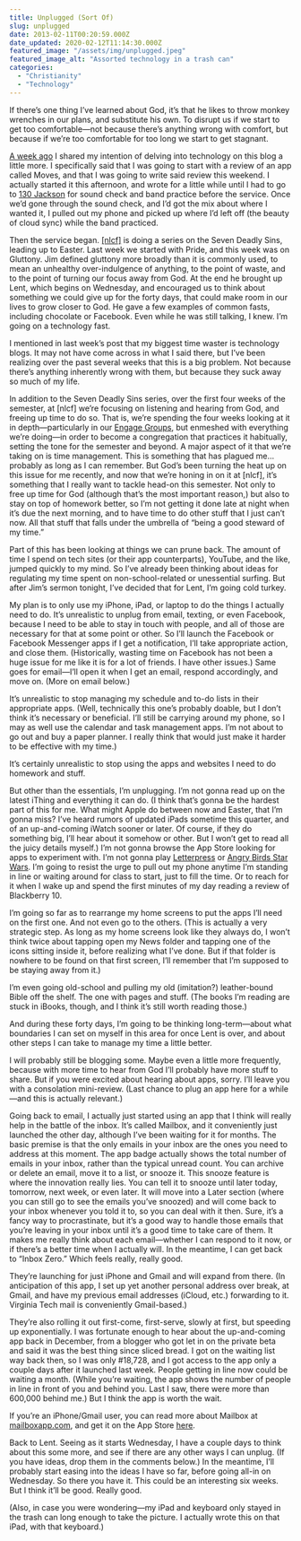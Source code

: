 ```yaml
---
title: Unplugged (Sort Of)
slug: unplugged
date: 2013-02-11T00:20:59.000Z
date_updated: 2020-02-12T11:14:30.000Z
featured_image: "/assets/img/unplugged.jpeg"
featured_image_alt: "Assorted technology in a trash can"
categories: 
  - "Christianity"
  - "Technology"
---
```


If there’s one thing I’ve learned about God, it’s that he likes to throw monkey wrenches in our plans, and substitute his own. To disrupt us if we start to get too comfortable—not because there’s anything wrong with comfort, but because if we’re too comfortable for too long we start to get stagnant.

[A week ago](/2013/pivot/) I shared my intention of delving into technology on this blog a little more. I specifically said that I was going to start with a review of an app called Moves, and that I was going to write said review this weekend. I actually started it this afternoon, and wrote for a little while until I had to go to [130 Jackson](http://nlcf.net/about-us/spaces/) for sound check and band practice before the service. Once we’d gone through the sound check, and I’d got the mix about where I wanted it, I pulled out my phone and picked up where I’d left off (the beauty of cloud sync) while the band practiced.

Then the service began. [[nlcf]](http://nlcf.net) is doing a series on the Seven Deadly Sins, leading up to Easter. Last week we started with Pride, and this week was on Gluttony. Jim defined gluttony more broadly than it is commonly used, to mean an unhealthy over-indulgence of anything, to the point of waste, and to the point of turning our focus away from God. At the end he brought up Lent, which begins on Wednesday, and encouraged us to think about something we could give up for the forty days, that could make room in our lives to grow closer to God. He gave a few examples of common fasts, including chocolate or Facebook. Even while he was still talking, I knew. I’m going on a technology fast.

I mentioned in last week’s post that my biggest time waster is technology blogs. It may not have come across in what I said there, but I’ve been realizing over the past several weeks that this is a big problem. Not because there’s anything inherently wrong with them, but because they suck away so much of my life.

In addition to the Seven Deadly Sins series, over the first four weeks of the semester, at [nlcf] we’re focusing on listening and hearing from God, and freeing up time to do so. That is, we’re spending the four weeks looking at it in depth—particularly in our [Engage Groups](http://nlcf.net/get-involved/engage-groups/), but enmeshed with everything we’re doing—in order to become a congregation that practices it habitually, setting the tone for the semester and beyond. A major aspect of it that we’re taking on is time management. This is something that has plagued me…probably as long as I can remember. But God’s been turning the heat up on this issue for me recently, and now that we’re honing in on it at [nlcf], it’s something that I really want to tackle head-on this semester. Not only to free up time for God (although that’s the most important reason,) but also to stay on top of homework better, so I’m not getting it done late at night when it’s due the next morning, and to have time to do other stuff that I just can’t now. All that stuff that falls under the umbrella of “being a good steward of my time.”

Part of this has been looking at things we can prune back. The amount of time I spend on tech sites (or their app counterparts), YouTube, and the like, jumped quickly to my mind. So I’ve already been thinking about ideas for regulating my time spent on non-school-related or unessential surfing. But after Jim’s sermon tonight, I’ve decided that for Lent, I’m going cold turkey.

My plan is to only use my iPhone, iPad, or laptop to do the things I actually need to do. It’s unrealistic to unplug from email, texting, or even Facebook, because I need to be able to stay in touch with people, and all of those are necessary for that at some point or other. So I’ll launch the Facebook or Facebook Messenger apps if I get a notification, I’ll take appropriate action, and close them. (Historically, wasting time on Facebook has not been a huge issue for me like it is for a lot of friends. I have other issues.) Same goes for email—I’ll open it when I get an email, respond accordingly, and move on. (More on email below.)

It’s unrealistic to stop managing my schedule and to-do lists in their appropriate apps. (Well, technically this one’s probably doable, but I don’t think it’s necessary or beneficial. I’ll still be carrying around my phone, so I may as well use the calendar and task management apps. I’m not about to go out and buy a paper planner. I really think that would just make it harder to be effective with my time.)

It’s certainly unrealistic to stop using the apps and websites I need to do homework and stuff.

But other than the essentials, I’m unplugging. I’m not gonna read up on the latest iThing and everything it can do. (I think that’s gonna be the hardest part of this for me. What might Apple do between now and Easter, that I’m gonna miss? I’ve heard rumors of updated iPads sometime this quarter, and of an up-and-coming iWatch sooner or later. Of course, if they do something big, I’ll hear about it somehow or other. But I won’t get to read all the juicy details myself.) I’m not gonna browse the App Store looking for apps to experiment with. I’m not gonna play [Letterpress](https://itunes.apple.com/us/app/letterpress-word-game/id526619424?mt=8) or [Angry Birds Star Wars](https://itunes.apple.com/us/app/angry-birds-star-wars-hd/id557138109?mt=8). I’m going to resist the urge to pull out my phone anytime I’m standing in line or waiting around for class to start, just to fill the time. Or to reach for it when I wake up and spend the first minutes of my day reading a review of Blackberry 10.

I’m going so far as to rearrange my home screens to put the apps I’ll need on the first one. And not even go to the others. (This is actually a very strategic step. As long as my home screens look like they always do, I won’t think twice about tapping open my News folder and tapping one of the icons sitting inside it, before realizing what I’ve done. But if that folder is nowhere to be found on that first screen, I’ll remember that I’m supposed to be staying away from it.)

I’m even going old-school and pulling my old (imitation?) leather-bound Bible off the shelf. The one with pages and stuff. (The books I’m reading are stuck in iBooks, though, and I think it’s still worth reading those.)

And during these forty days, I’m going to be thinking long-term—about what boundaries I can set on myself in this area for once Lent is over, and about other steps I can take to manage my time a little better.

I will probably still be blogging some. Maybe even a little more frequently, because with more time to hear from God I’ll probably have more stuff to share. But if you were excited about hearing about apps, sorry. I’ll leave you with a consolation mini-review. (Last chance to plug an app here for a while—and this is actually relevant.)

Going back to email, I actually just started using an app that I think will really help in the battle of the inbox. It’s called Mailbox, and it conveniently just launched the other day, although I’ve been waiting for it for months. The basic premise is that the only emails in your inbox are the ones you need to address at this moment. The app badge actually shows the total number of emails in your inbox, rather than the typical unread count. You can archive or delete an email, move it to a list, or snooze it. This snooze feature is where the innovation really lies. You can tell it to snooze until later today, tomorrow, next week, or even later. It will move into a Later section (where you can still go to see the emails you’ve snoozed) and will come back to your inbox whenever you told it to, so you can deal with it then. Sure, it’s a fancy way to procrastinate, but it’s a good way to handle those emails that you’re leaving in your inbox until it’s a good time to take care of them. It makes me really think about each email—whether I can respond to it now, or if there’s a better time when I actually will. In the meantime, I can get back to “Inbox Zero.” Which feels really, really good.

They’re launching for just iPhone and Gmail and will expand from there. (In anticipation of this app, I set up yet another personal address over break, at Gmail, and have my previous email addresses (iCloud, etc.) forwarding to it. Virginia Tech mail is conveniently Gmail-based.)

They’re also rolling it out first-come, first-serve, slowly at first, but speeding up exponentially. I was fortunate enough to hear about the up-and-coming app back in December, from a blogger who got let in on the private beta and said it was the best thing since sliced bread. I got on the waiting list way back then, so I was only #18,728, and I got access to the app only a couple days after it launched last week. People getting in line now could be waiting a month. (While you’re waiting, the app shows the number of people in line in front of you and behind you. Last I saw, there were more than 600,000 behind me.) But I think the app is worth the wait.

If you’re an iPhone/Gmail user, you can read more about Mailbox at [mailboxapp.com](http://www.mailboxapp.com), and get it on the App Store [here](https://itunes.apple.com/us/app/mailbox/id576502633?mt=8).

Back to Lent. Seeing as it starts Wednesday, I have a couple days to think about this some more, and see if there are any other ways I can unplug. (If you have ideas, drop them in the comments below.) In the meantime, I’ll probably start easing into the ideas I have so far, before going all-in on Wednesday. So there you have it. This could be an interesting six weeks. But I think it’ll be good. Really good.

(Also, in case you were wondering—my iPad and keyboard only stayed in the trash can long enough to take the picture. I actually wrote this on that iPad, with that keyboard.)
